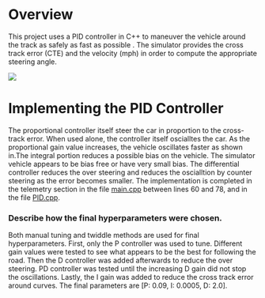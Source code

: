 # Overview 
This project uses a PID controller in C++ to maneuver the vehicle around the track as safely as fast as possible . The simulator provides the cross track error (CTE) and the velocity (mph) in order to compute the appropriate steering angle. 

![](video/kp_09_ki_0005_kd_20.gif)

# Implementing the PID Controller 
The proportional controller itself steer the car in proportion to the cross-track error. When used alone, the controller itself oscialltes the car. As the proportional gain value increases, the vehicle oscillates faster as shown in.The integral portion reduces a possible bias on the vehicle. The simulator vehicle appears to be bias free or have very small bias. The differential controller reduces the over steering and reduces the oscialltion by counter steering as the error becomes smaller. The implementation is completed in the telemetry section in the file [main.cpp](./src/main.cpp) between lines 60 and 78, and in the file [PID.cpp](./src/PID.cpp). 



### Describe how the final hyperparameters were chosen.

Both manual tuning and twiddle methods are used for final hyperparameters. First, only the P controller was used to tune. Different gain values were tested to see what appears to be the best for following the road. Then the D controller was added afterwards to reduce the over steering. PD controller was tested until the increasing D gain did not stop the oscillations. Lastly, the I gain was added to reduce the cross track error around curves.  The final parameters are [P: 0.09, I: 0.0005, D: 2.0].

